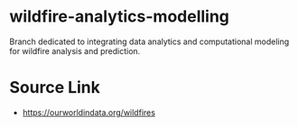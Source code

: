 # wildfire-analytics-modelling
Branch dedicated to integrating data analytics and computational modeling for wildfire analysis and prediction.

# Source Link
- https://ourworldindata.org/wildfires

